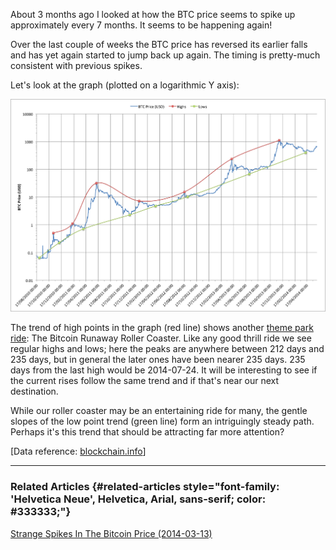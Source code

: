 About 3 months ago I looked at how the BTC price seems to spike up
approximately every 7 months. It seems to be happening again!

Over the last couple of weeks the BTC price has reversed its earlier
falls and has yet again started to jump back up again. The timing is
pretty-much consistent with previous spikes.

Let's look at the graph (plotted on a logarithmic Y axis):

![Chart of BTC price over time](./BTC-price.png)

The trend of high points in the graph (red line) shows another [theme
park
ride](index.php?option=com_content&view=article&id=19:the-bitcoin-runaway-mine-train&catid=8:analysis&Itemid=110):
The Bitcoin Runaway Roller Coaster. Like any good thrill ride we see
regular highs and lows; here the peaks are anywhere between 212 days and
235 days, but in general the later ones have been nearer 235 days. 235
days from the last high would be 2014-07-24. It will be interesting to
see if the current rises follow the same trend and if that's near our
next destination.

While our roller coaster may be an entertaining ride for many, the
gentle slopes of the low point trend (green line) form an intriguingly
steady path. Perhaps it's this trend that should be attracting far more
attention?

\[Data reference: [blockchain.info](http://blockchain.info)\]

------------------------------------------------------------------------

### Related Articles {#related-articles style="font-family: 'Helvetica Neue', Helvetica, Arial, sans-serif; color: #333333;"}

[Strange Spikes In The Bitcoin Price
(2014-03-13)](index.php?option=com_content&view=article&id=20:strange-spikes-in-the-bitcoin-price&catid=8:analysis&Itemid=110)
